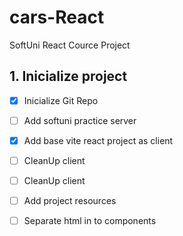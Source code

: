 # cars-React
SoftUni React Cource Project

## 1. Inicialize project
- [x] Inicialize Git Repo
- [ ] Add softuni practice server
- [x] Add base vite react project as client
- [ ] CleanUp client
- [ ] CleanUp client
- [ ] Add project resources
- [ ] Separate html in to components
    